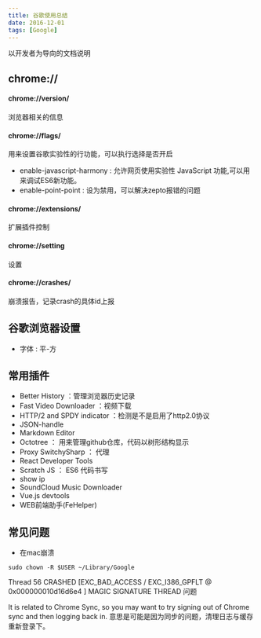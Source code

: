 ```yaml
---
title: 谷歌使用总结
date: 2016-12-01
tags: [Google]
---
```


以开发者为导向的文档说明

## chrome://

#### chrome://version/

浏览器相关的信息

#### chrome://flags/

用来设置谷歌实验性的行功能，可以执行选择是否开启

+ enable-javascript-harmony : 允许网页使用实验性 JavaScript 功能,可以用来调试ES6新功能。
+ enable-point-point : 设为禁用，可以解决zepto报错的问题

####  chrome://extensions/

扩展插件控制

#### chrome://setting

设置

#### chrome://crashes/

崩溃报告，记录crash的具体id上报

## 谷歌浏览器设置

+ 字体 : 平-方


## 常用插件

+ Better History ：管理浏览器历史记录
+ Fast Video Downloader ：视频下载
+ HTTP/2 and SPDY indicator ：检测是不是启用了http2.0协议
+ JSON-handle
+ Markdown Editor
+ Octotree ： 用来管理github仓库，代码以树形结构显示
+ Proxy SwitchySharp ： 代理
+ React Developer Tools
+ Scratch JS ： ES6 代码书写
+ show ip
+ SoundCloud Music Downloader
+ Vue.js devtools
+ WEB前端助手(FeHelper)

## 常见问题

+ 在mac崩溃

```
sudo chown -R $USER ~/Library/Google
```

Thread 56 CRASHED [EXC_BAD_ACCESS / EXC_I386_GPFLT @ 0x000000010d16d6e4 ] MAGIC SIGNATURE THREAD 问题

It is related to Chrome Sync, so you may want to try signing out of Chrome sync and then logging back in. 意思是可能是因为同步的问题，清理日志与缓存重新登录下。
